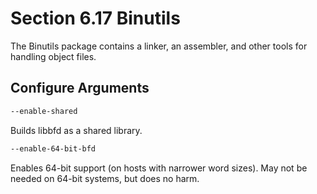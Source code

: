 # Section 6.17 Binutils

The Binutils package contains a linker, an assembler, and other tools for
handling object files.

## Configure Arguments
```bash
--enable-shared
```
Builds libbfd as a shared library.
```bash
--enable-64-bit-bfd
```
Enables 64-bit support (on hosts with narrower word sizes). May not be needed on
64-bit systems, but does no harm.
